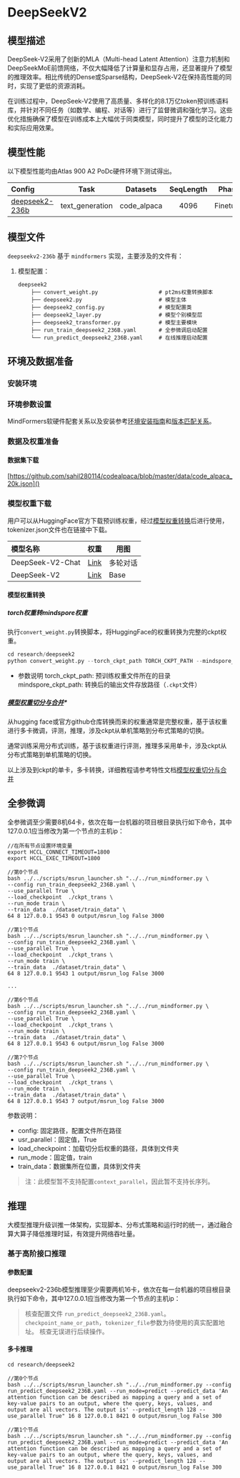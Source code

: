 # DeepSeekV2

## 模型描述

DeepSeek-V2采用了创新的MLA（Multi-head Latent Attention）注意力机制和DeepSeekMoE前馈网络，不仅大幅降低了计算量和显存占用，还显著提升了模型的推理效率。相比传统的Dense或Sparse结构，DeepSeek-V2在保持高性能的同时，实现了更低的资源消耗。

在训练过程中，DeepSeek-V2使用了高质量、多样化的8.1万亿token预训练语料库，并针对不同任务（如数学、编程、对话等）进行了监督微调和强化学习。这些优化措施确保了模型在训练成本上大幅优于同类模型，同时提升了模型的泛化能力和实际应用效果。

## 模型性能

以下模型性能均由Atlas 900 A2 PoDc硬件环境下测试得出。

| Config                                           |      Task       |  Datasets   | SeqLength |  Phase   |  Performance  |
|:-------------------------------------------------|:---------------:|:-----------:|:---------:|:--------:|:-------------:|
| [deepseek2-236b](./finetune_deepseek2_236B.yaml) | text_generation | code_alpaca |   4096    | Finetune | 36 tokens/s/p |

## 模型文件

`deepseekv2-236b` 基于 `mindformers` 实现，主要涉及的文件有：

1. 模型配置：

    ```text
    deepseek2
        ├── convert_weight.py                   # pt2ms权重转换脚本
        ├── deepseek2.py                        # 模型主体
        ├── deepseek2_config.py                 # 模型配置类
        ├── deepseek2_layer.py                  # 模型个别模型层
        ├── deepseek2_transformer.py            # 模型主要模块
        ├── run_train_deepseek2_236B.yaml       # 全参微调启动配置
        └── run_predict_deepseek2_236B.yaml     # 在线推理启动配置
    ```

## 环境及数据准备

### 安装环境

### 环境参数设置

MindFormers软硬件配套关系以及安装参考[环境安装指南](../../README.md#二mindformers安装)和[版本匹配关系](../../README.md#三版本匹配关系)。

### 数据及权重准备

#### 数据集下载

[https://github.com/sahil280114/codealpaca/blob/master/data/code_alpaca_20k.json]()

### 模型权重下载

用户可以从HuggingFace官方下载预训练权重，经过[模型权重转换](#模型权重转换)后进行使用，tokenizer.json文件也在链接中下载。

| 模型名称                        |                             权重                             | 用图 |
| :------------------------------ | :----------------------------------------------------------: | ---- |
| DeepSeek-V2-Chat | [Link](https://huggingface.co/deepseek-ai/DeepSeek-V2-Chat) | 多轮对话 |
| DeepSeek-V2     |       [Link](https://huggingface.co/deepseek-ai/DeepSeek-V2/tree/main)        | Base |

#### 模型权重转换

##### torch权重转mindspore权重

执行`convert_weight.py`转换脚本，将HuggingFace的权重转换为完整的ckpt权重。

```python
cd research/deepseek2
python convert_weight.py --torch_ckpt_path TORCH_CKPT_PATH --mindspore_ckpt_path MS_CKPT_NAME
```

- 参数说明
  torch_ckpt_path: 预训练权重文件所在的目录
  mindspore_ckpt_path: 转换后的输出文件存放路径（`.ckpt`文件）

##### [模型权重切分与合并](../../docs/feature_cards/Transform_Ckpt.md)*

从hugging face或官方github仓库转换而来的权重通常是完整权重，基于该权重进行多卡微调，评测，推理，涉及ckpt从单机策略到分布式策略的切换。

通常训练采用分布式训练，基于该权重进行评测，推理多采用单卡，涉及ckpt从分布式策略到单机策略的切换。

以上涉及到ckpt的单卡，多卡转换，详细教程请参考特性文档[模型权重切分与合并](../../docs/feature_cards/Transform_Ckpt.md)

## 全参微调

全参微调至少需要8机64卡，依次在每一台机器的项目根目录执行如下命令，其中127.0.0.1应当修改为第一个节点的主机ip：

```shell
//在所有节点设置环境变量
export HCCL_CONNECT_TIMEOUT=1800
export HCCL_EXEC_TIMEOUT=1800

//第0个节点
bash ../../scripts/msrun_launcher.sh "../../run_mindformer.py \
--config run_train_deepseek2_236B.yaml \
--use_parallel True \
--load_checkpoint  ./ckpt_trans \
--run_mode train \
--train_data  ./dataset/train_data" \
64 8 127.0.0.1 9543 0 output/msrun_log False 3000

//第1个节点
bash ../../scripts/msrun_launcher.sh "../../run_mindformer.py \
--config run_train_deepseek2_236B.yaml \
--use_parallel True \
--load_checkpoint  ./ckpt_trans \
--run_mode train \
--train_data  ./dataset/train_data" \
64 8 127.0.0.1 9543 1 output/msrun_log False 3000

...

//第6个节点
bash ../../scripts/msrun_launcher.sh "../../run_mindformer.py \
--config run_train_deepseek2_236B.yaml \
--use_parallel True \
--load_checkpoint  ./ckpt_trans \
--run_mode train \
--train_data  ./dataset/train_data" \
64 8 127.0.0.1 9543 6 output/msrun_log False 3000

//第7个节点
bash ../../scripts/msrun_launcher.sh "../../run_mindformer.py \
--config run_train_deepseek2_236B.yaml \
--use_parallel True \
--load_checkpoint  ./ckpt_trans \
--run_mode train \
--train_data  ./dataset/train_data" \
64 8 127.0.0.1 9543 7 output/msrun_log False 3000
```

参数说明：

- config: 固定路径，配置文件所在路径
- usr_parallel：固定值，True
- load_checkpoint：加载切分后权重的路径，具体到文件夹
- run_mode：固定值，train
- train_data：数据集所在位置，具体到文件夹

> 注：此模型暂不支持配置`context_parallel`，因此暂不支持长序列。

## 推理

大模型推理升级训推一体架构，实现脚本、分布式策略和运行时的统一，通过融合算大算子降低推理时延，有效提升网络吞吐量。

### 基于高阶接口推理

#### 参数配置

deepseekv2-236b模型推理至少需要两机16卡，依次在每一台机器的项目根目录执行如下命令，其中127.0.0.1应当修改为第一个节点的主机ip：

> 核查配置文件 `run_predict_deepseek2_236B.yaml`。
> `checkpoint_name_or_path`，`tokenizer_file`参数为待使用的真实配置地址。
> 核查无误进行后续操作。

#### 多卡推理

  ```shell
  cd research/deepseek2

  //第0个节点
  bash ../../scripts/msrun_launcher.sh "../../run_mindformer.py --config run_predict_deepseek2_236B.yaml --run_mode=predict --predict_data 'An attention function can be described as mapping a query and a set of key-value pairs to an output, where the query, keys, values, and output are all vectors. The output is' --predict_length 128 --use_parallel True" 16 8 127.0.0.1 8421 0 output/msrun_log False 300

  //第1个节点
  bash ../../scripts/msrun_launcher.sh "../../run_mindformer.py --config run_predict_deepseek2_236B.yaml --run_mode=predict --predict_data 'An attention function can be described as mapping a query and a set of key-value pairs to an output, where the query, keys, values, and output are all vectors. The output is' --predict_length 128 --use_parallel True" 16 8 127.0.0.1 8421 0 output/msrun_log False 300
  ```
